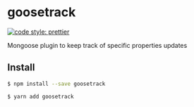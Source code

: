 # goosetrack

[![code style: prettier](https://img.shields.io/badge/code_style-prettier-ff69b4.svg?style=flat-green)](https://github.com/prettier/prettier)


Mongoose plugin to keep track of specific properties updates

## Install

```bash
$ npm install --save goosetrack
```

```bash
$ yarn add goosetrack
```
